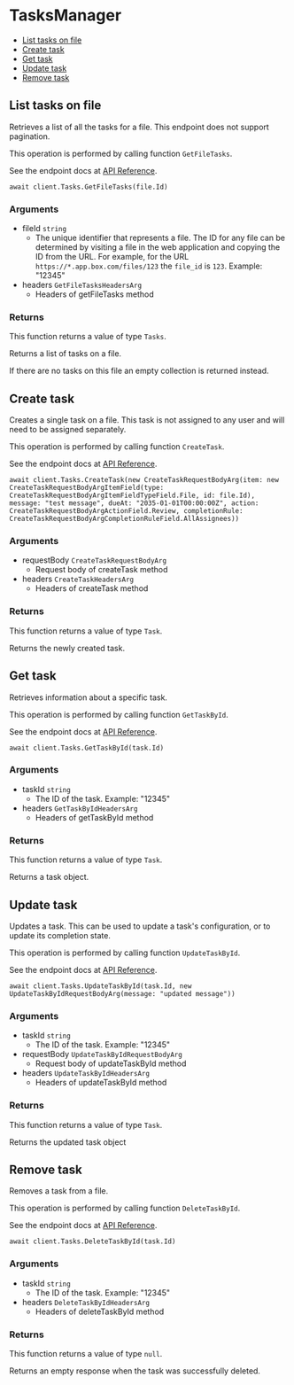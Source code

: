 # TasksManager


- [List tasks on file](#list-tasks-on-file)
- [Create task](#create-task)
- [Get task](#get-task)
- [Update task](#update-task)
- [Remove task](#remove-task)

## List tasks on file

Retrieves a list of all the tasks for a file. This
endpoint does not support pagination.

This operation is performed by calling function `GetFileTasks`.

See the endpoint docs at
[API Reference](https://developer.box.com/reference/get-files-id-tasks/).

<!-- sample get_files_id_tasks -->
```
await client.Tasks.GetFileTasks(file.Id)
```

### Arguments

- fileId `string`
  - The unique identifier that represents a file.  The ID for any file can be determined by visiting a file in the web application and copying the ID from the URL. For example, for the URL `https://*.app.box.com/files/123` the `file_id` is `123`. Example: "12345"
- headers `GetFileTasksHeadersArg`
  - Headers of getFileTasks method


### Returns

This function returns a value of type `Tasks`.

Returns a list of tasks on a file.

If there are no tasks on this file an empty collection is returned
instead.


## Create task

Creates a single task on a file. This task is not assigned to any user and
will need to be assigned separately.

This operation is performed by calling function `CreateTask`.

See the endpoint docs at
[API Reference](https://developer.box.com/reference/post-tasks/).

<!-- sample post_tasks -->
```
await client.Tasks.CreateTask(new CreateTaskRequestBodyArg(item: new CreateTaskRequestBodyArgItemField(type: CreateTaskRequestBodyArgItemFieldTypeField.File, id: file.Id), message: "test message", dueAt: "2035-01-01T00:00:00Z", action: CreateTaskRequestBodyArgActionField.Review, completionRule: CreateTaskRequestBodyArgCompletionRuleField.AllAssignees))
```

### Arguments

- requestBody `CreateTaskRequestBodyArg`
  - Request body of createTask method
- headers `CreateTaskHeadersArg`
  - Headers of createTask method


### Returns

This function returns a value of type `Task`.

Returns the newly created task.


## Get task

Retrieves information about a specific task.

This operation is performed by calling function `GetTaskById`.

See the endpoint docs at
[API Reference](https://developer.box.com/reference/get-tasks-id/).

<!-- sample get_tasks_id -->
```
await client.Tasks.GetTaskById(task.Id)
```

### Arguments

- taskId `string`
  - The ID of the task. Example: "12345"
- headers `GetTaskByIdHeadersArg`
  - Headers of getTaskById method


### Returns

This function returns a value of type `Task`.

Returns a task object.


## Update task

Updates a task. This can be used to update a task's configuration, or to
update its completion state.

This operation is performed by calling function `UpdateTaskById`.

See the endpoint docs at
[API Reference](https://developer.box.com/reference/put-tasks-id/).

<!-- sample put_tasks_id -->
```
await client.Tasks.UpdateTaskById(task.Id, new UpdateTaskByIdRequestBodyArg(message: "updated message"))
```

### Arguments

- taskId `string`
  - The ID of the task. Example: "12345"
- requestBody `UpdateTaskByIdRequestBodyArg`
  - Request body of updateTaskById method
- headers `UpdateTaskByIdHeadersArg`
  - Headers of updateTaskById method


### Returns

This function returns a value of type `Task`.

Returns the updated task object


## Remove task

Removes a task from a file.

This operation is performed by calling function `DeleteTaskById`.

See the endpoint docs at
[API Reference](https://developer.box.com/reference/delete-tasks-id/).

<!-- sample delete_tasks_id -->
```
await client.Tasks.DeleteTaskById(task.Id)
```

### Arguments

- taskId `string`
  - The ID of the task. Example: "12345"
- headers `DeleteTaskByIdHeadersArg`
  - Headers of deleteTaskById method


### Returns

This function returns a value of type `null`.

Returns an empty response when the task was successfully deleted.


